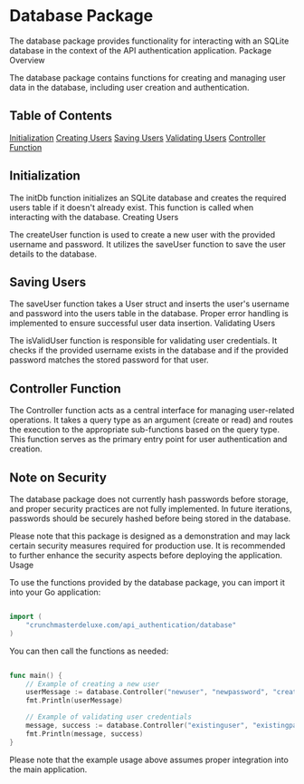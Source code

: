 # Database Package

The database package provides functionality for interacting with an SQLite database in the context of the API authentication application.
Package Overview

The database package contains functions for creating and managing user data in the database, including user creation and authentication.

## Table of Contents

[Initialization](#initialization)
[Creating Users](#creating-users)
[Saving Users](#saving-users)
[Validating Users](#validating-users)
[Controller Function](#controller-function)

## Initialization

The initDb function initializes an SQLite database and creates the required users table if it doesn't already exist. This function is called when interacting with the database.
Creating Users

The createUser function is used to create a new user with the provided username and password. It utilizes the saveUser function to save the user details to the database.
## Saving Users

The saveUser function takes a User struct and inserts the user's username and password into the users table in the database. Proper error handling is implemented to ensure successful user data insertion.
Validating Users

The isValidUser function is responsible for validating user credentials. It checks if the provided username exists in the database and if the provided password matches the stored password for that user.
## Controller Function

The Controller function acts as a central interface for managing user-related operations. It takes a query type as an argument (create or read) and routes the execution to the appropriate sub-functions based on the query type. This function serves as the primary entry point for user authentication and creation.
## Note on Security

The database package does not currently hash passwords before storage, and proper security practices are not fully implemented. In future iterations, passwords should be securely hashed before being stored in the database.

Please note that this package is designed as a demonstration and may lack certain security measures required for production use. It is recommended to further enhance the security aspects before deploying the application.
Usage

To use the functions provided by the database package, you can import it into your Go application:

```go

import (
	"crunchmasterdeluxe.com/api_authentication/database"
)
```

You can then call the functions as needed:

```go

func main() {
	// Example of creating a new user
	userMessage := database.Controller("newuser", "newpassword", "create")
	fmt.Println(userMessage)

	// Example of validating user credentials
	message, success := database.Controller("existinguser", "existingpassword", "read")
	fmt.Println(message, success)
}
```

Please note that the example usage above assumes proper integration into the main application.
